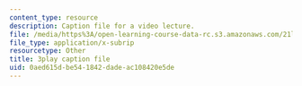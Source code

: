 ```yaml
---
content_type: resource
description: Caption file for a video lecture.
file: /media/https%3A/open-learning-course-data-rc.s3.amazonaws.com/21l-011-the-film-experience-fall-2013/0aed615dbe541842dadeac108420e5de_6B8FySbsUsM.srt
file_type: application/x-subrip
resourcetype: Other
title: 3play caption file
uid: 0aed615d-be54-1842-dade-ac108420e5de
---
```

